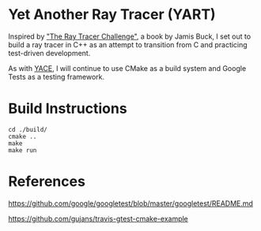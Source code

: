 # Yet Another Ray Tracer (YART)

Inspired by ["The Ray Tracer Challenge"](http://www.raytracerchallenge.com/), a book by Jamis Buck, I set out to build a ray tracer in C++ as an attempt to transition from C and practicing test-driven development.

As with [YACE](https://github.com/nhtranngoc/yace), I will continue to use CMake as a build system and Google Tests as a testing framework.

# Build Instructions
```shell
cd ./build/
cmake ..
make
make run
```

# References

https://github.com/google/googletest/blob/master/googletest/README.md

https://github.com/gujans/travis-gtest-cmake-example

